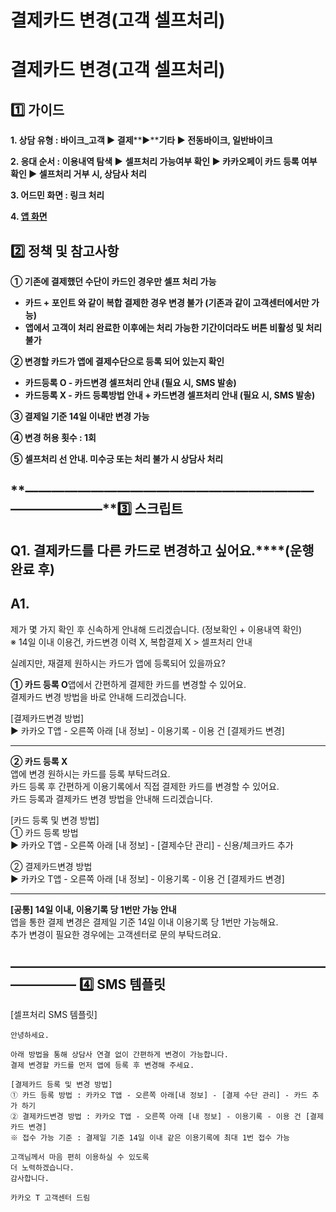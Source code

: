 # 결제카드 변경(고객 셀프처리)

**결제카드 변경(고객 셀프처리)**
====================

**1️⃣ 가이드**
-----------

**1. 상담 유형 : 바이크\_고객 ▶ 결제****▶****기타 ▶ 전동바이크, 일반바이크**

**2. 응대 순서 : 이용내역 탐색 ▶** **셀프처리 가능여부 확인 ▶ 카카오페이 카드 등록 여부 확인 ▶ 셀프처리 거부 시, 상담사 처리**

**3. 어드민 화면 : 링크 처리**

**4. [앱 화면](https://kakaomobilitysupport.zendesk.com/hc/ko/articles/33546919949721--APP-%EC%9D%B4%EC%9A%A9%EC%99%84%EB%A3%8C-%ED%9B%84-%EA%B2%B0%EC%A0%9C%EC%B9%B4%EB%93%9C-%EB%B3%80%EA%B2%BD)**

**2️⃣ 정책 및 참고사항**
-----------------

**① 기존에 결제했던 수단이 카드인 경우만 셀프 처리 가능**

* **카드 + 포인트 와 같이 복합 결제한 경우 변경 불가 (기존과 같이 고객센터에서만 가능)**
* **앱에서 고객이 처리 완료한 이후에는 처리 가능한 기간이더라도 버튼 비활성 및 처리 불가**

**② 변경할 카드가 앱에 결제수단으로 등록 되어 있는지 확인**

* **카드등록 O - 카드변경 셀프처리 안내 (필요 시, SMS 발송)**
* **카드등록 X - 카드 등록방법 안내 + 카드변경 셀프처리 안내 (필요 시, SMS 발송)**

**③ 결제일 기준 14일 이내만 변경 가능**

**④ 변경 허용 횟수 : 1회**

**⑤ 셀프처리 선 안내. 미수긍 또는 처리 불가 시 상담사 처리**

**―****―****―****―****―****―****―****―****―****―****―****―****―****―****―****―****―****―****―****―****―****―****―****―****―****―****―****―****―****3️⃣ 스크립트**
-------------------------------------------------------------------------------------------------------------------------------------------------------------

**Q1.** **결제카드를 다른 카드로 변경하고 싶어요.****(운행완료 후)**
----------------------------------------------

**A1.**
-------

제가 몇 가지 확인 후 신속하게 안내해 드리겠습니다. (정보확인 + 이용내역 확인)  
※ 14일 이내 이용건, 카드변경 이력 X, 복합결제 X > 셀프처리 안내  
  
실례지만, 재결제 원하시는 카드가 앱에 등록되어 있을까요?  
  
**① 카드 등록 O**앱에서 간편하게 결제한 카드를 변경할 수 있어요.  
결제카드 변경 방법을 바로 안내해 드리겠습니다.  
  
[결제카드변경 방법]  
▶ 카카오 T앱 - 오른쪽 아래 [내 정보] - 이용기록 - 이용 건 [결제카드 변경]

----------------------------------------------------------------

**② 카드 등록 X**  
앱에 변경 원하시는 카드를 등록 부탁드려요.  
카드 등록 후 간편하게 이용기록에서 직접 결제한 카드를 변경할 수 있어요.  
카드 등록과 결제카드 변경 방법을 안내해 드리겠습니다.

[카드 등록 및 변경 방법]  
① 카드 등록 방법  
▶ 카카오 T앱 - 오른쪽 아래 [내 정보] - [결제수단 관리] - 신용/체크카드 추가

② 결제카드변경 방법  
▶ 카카오 T앱 - 오른쪽 아래 [내 정보] - 이용기록 - 이용 건 [결제카드 변경]

----------------------------------------------------------------

**[공통] 14일 이내, 이용기록 당 1번만 가능 안내**  
앱을 통한 결제 변경은 결제일 기준 14일 이내 이용기록 당 1번만 가능해요.  
추가 변경이 필요한 경우에는 고객센터로 문의 부탁드려요.

**―****―****―****―****―****―****―****―****―****―****―****―****―****―****―****―****―****―****―****―****―****―****―****―****―****―****―****―****―** **4️⃣** **SMS 템플릿**
---------------------------------------------------------------------------------------------------------------------------------------------------------------------

[셀프처리 SMS 템플릿]

```
안녕하세요.  
  
아래 방법을 통해 상담사 연결 없이 간편하게 변경이 가능합니다.  
결제 변경할 카드를 먼저 앱에 등록 후 변경해 주세요.  
  
[결제카드 등록 및 변경 방법]  
① 카드 등록 방법 : 카카오 T앱 - 오른쪽 아래[내 정보] - [결제 수단 관리] - 카드 추가 하기  
② 결제카드변경 방법 : 카카오 T앱 - 오른쪽 아래 [내 정보] - 이용기록 - 이용 건 [결제카드 변경]  
※ 접수 가능 기준 : 결제일 기준 14일 이내 같은 이용기록에 최대 1번 접수 가능  
  
고객님께서 마음 편히 이용하실 수 있도록  
더 노력하겠습니다.  
감사합니다.  
  
카카오 T 고객센터 드림
```
